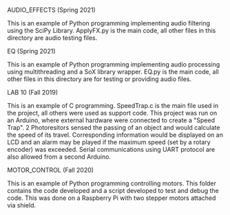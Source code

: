 AUDIO_EFFECTS (Spring 2021)

This is an example of Python programming implementing audio filtering using the SciPy Library. ApplyFX.py is the main code, all other files in this directory are audio testing files.

EQ (Spring 2021)

This is an example of Python programming implementing audio processing using multithreading and a SoX library wrapper. EQ.py is the main code, all other files in this directory are for testing or providing audio files.

LAB 10 (Fall 2019)

This is an example of C programming. SpeedTrap.c is the main file used in the project, all others were used as support code.
This project was run on an Arduino, where external hardware were connected to create a "Speed Trap". 2 Photoresitors sensed the
passing of an object and would calculate the speed of its travel. Corresponding information would be displayed on an LCD 
and an alarm may be played if the maximum speed (set by a rotary encoder) was exceeded. Serial communications using UART
protocol are also allowed from a second Arduino.


MOTOR_CONTROL (Fall 2020)

This is an example of Python programming controlling motors. This folder contains the code developed and a script developed to test
and debug the code. This was done on a Raspberry Pi with two stepper motors attached via shield.
